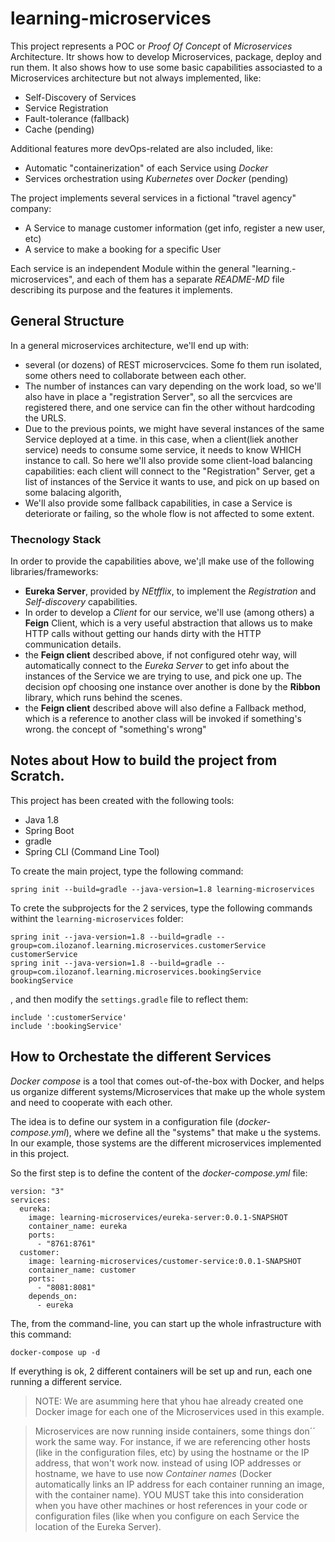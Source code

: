 # learning-microservices

This project represents a POC or _Proof Of Concept_ of _Microservices_ Architecture. Itr shows how to develop 
Microservices, package, deploy and run them. It also shows how to use some basic capabilities associasted to a 
Microservices architecture but not always implemented, like:
 
 * Self-Discovery of Services
 * Service Registration
 * Fault-tolerance (fallback)
 * Cache (pending)
 
 Additional features more devOps-related are also included, like:
  * Automatic "containerization" of each Service using _Docker_
  * Services orchestration using _Kubernetes_ over _Docker_ (pending)
 
 
 The project implements several services in a fictional "travel agency" company:
  * A Service to manage customer information (get info, register a new user, etc)
  * A service to make a booking for a specific User
  
  Each service is an independent Module within the general "learning.-microservices", and each of them has a separate
  _README-MD_ file describing its purpose and the features it implements.
  

## General Structure

In a general microservices architecture, we'll end up with: 
 * several (or dozens) of REST microservcices. Some fo them run isolated, some others need to collaborate between 
 each other. 
 * The number of instances can vary depending on the work load, so we'll also have in place a "registration Server", 
 so all the sercvices are registered there, and one service can fin the other without hardcoding the URLS.
 * Due to the previous points, we might have several instances of the same Service deployed at a time. in this case,
 when a client(liek another service) needs to consume some service, it needs to know WHICH instance to call. So here
 we'll also provide some client-load balancing capabilities: each client will connect to the "Registration" Server, 
 get a list of instances of the Service it wants to use, and pick on up based on some balacing algorith,
 * We'll also provide some fallback capabilities, in case a Service is deteriorate or failing, so the whole flow is
 not affected to some extent.
  

### Thecnology Stack
  
In order to provide the capabilities above, we'¡ll make use of the following libraries/frameworks:

* **Eureka Server**, provided by _NEtfflix_, to implement the _Registration_ and _Self-discovery_ capabilities.
* In order to develop a _Client_ for our service, we'll use (among others) a **Feign** Client, which is a very 
useful abstraction that allows us to make HTTP calls without getting our hands dirty with the HTTP communication
details.
* the **Feign client** described above, if not configured otehr way, will automatically connect to the _Eureka Server_
to get info about the instances of the Service we are trying to use, and pick one up. The decision opf choosing one
instance over another is done by the **Ribbon** library, which runs behind the scenes.
* the **Feign client** described above will also define a Fallback method, which is a reference to another class will
be invoked if something's wrong. the concept of "something's wrong" 
  
## Notes about How to build the project from Scratch.

This project has been created with the following tools:
 * Java 1.8
 * Spring Boot
 * gradle
 * Spring CLI (Command Line Tool)
 
 
 To create the main project, type the following command:
 ````
 spring init --build=gradle --java-version=1.8 learning-microservices
 ````
 
 To crete the subprojects for the 2 services, type the following commands withint the `learning-microservices` folder:
 ````
 spring init --java-version=1.8 --build=gradle --group=com.ilozanof.learning.microservices.customerService customerService
 spring init --java-version=1.8 --build=gradle --group=com.ilozanof.learning.microservices.bookingService bookingService
 ````
 
 , and then modify the `settings.gradle` file to reflect them:
 ````
 include ':customerService'
 include ':bookingService'
 ````
 
 ## How to Orchestate the different Services
 
 _Docker compose_ is a tool that comes out-of-the-box with Docker, and helps us organize different 
 systems/Microservices that make up the whole system and need to cooperate with each other.
 
 The idea is to define our system in a configuration file (_docker-compose.yml_), where we define all the
 "systems" that make u the systems. In our example, those systems are the different microservices implemented 
 in this project.
 
 So the first step is to define the content of the _docker-compose.yml_ file:
 
 ````
 version: "3"
 services:
   eureka:
     image: learning-microservices/eureka-server:0.0.1-SNAPSHOT
     container_name: eureka
     ports:
       - "8761:8761"
   customer:
     image: learning-microservices/customer-service:0.0.1-SNAPSHOT
     container_name: customer
     ports:
       - "8081:8081"
     depends_on:
       - eureka
 ````
 
 The, from the command-line, you can start up the whole infrastructure with this command:
 ````
 docker-compose up -d
 ````
 
 If everything is ok, 2 different containers will be set up and run, each one running a different 
 service.
 > NOTE: We are asumming here that yhou hae already created one Docker image for each one of the 
 Microservices used in this example.
 
 > Microservices are now running inside containers, some things don´´ work the same way. For 
 instance, if we are referencing other hosts (like in the configuration files, etc) by using the hostname 
 or the IP address, that won't work now. instead of using IOP addresses or hostname, we have to use now 
 _Container names_ (Docker automatically links an IP address for each container running an image, with the 
 container name). YOU MUST take this into consideration when you have other machines or host references in your code or
 configuration files (like when you configure on each Service the location of the Eureka Server).